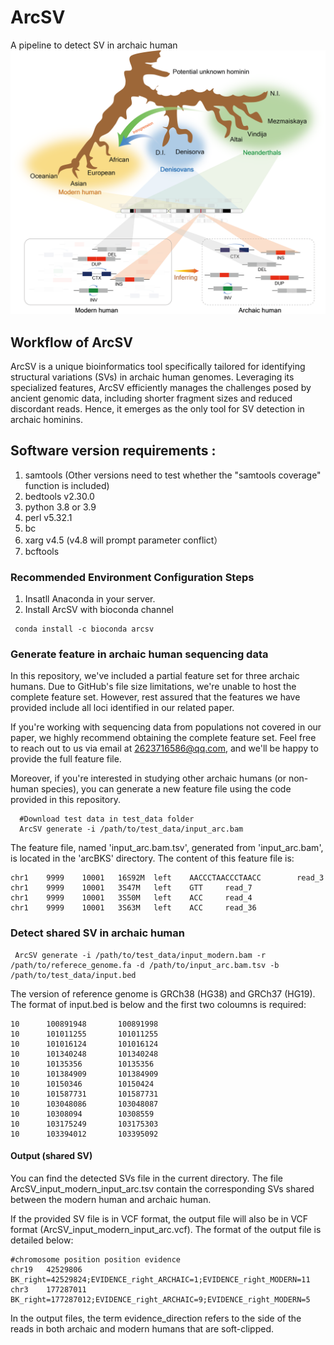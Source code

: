 # ArcSV
A pipeline to detect SV in archaic human
<br/>
![This is an image](https://github.com/xuxif/ArcSV/blob/main/Figure1_github.png )
<br/>
##
## Workflow of ArcSV <br />
ArcSV is a unique bioinformatics tool specifically tailored for identifying structural variations (SVs) in archaic human genomes. Leveraging its specialized features, ArcSV efficiently manages the challenges posed by ancient genomic data, including shorter fragment sizes and reduced discordant reads. Hence, it emerges as the only tool for SV detection in archaic hominins.

## Software version requirements : <br />
1. samtools (Other versions need to test whether the "samtools coverage" function is included)<br />
2. bedtools v2.30.0<br />
3. python 3.8 or 3.9 <br />
4. perl v5.32.1<br />
5. bc <br />
6. xarg v4.5 (v4.8 will prompt parameter conflict）
7. bcftools
### Recommended Environment Configuration Steps
1. Insatll Anaconda in your server.
2. Install ArcSV with bioconda channel 
 
 ```
  conda install -c bioconda arcsv 
  ```
### Generate feature in archaic human sequencing data
In this repository, we've included a partial feature set for three archaic humans. Due to GitHub's file size limitations, we're unable to host the complete feature set. However, rest assured that the features we have provided include all loci identified in our related paper.

If you're working with sequencing data from populations not covered in our paper, we highly recommend obtaining the complete feature set. Feel free to reach out to us via email at 2623716586@qq.com, and we'll be happy to provide the full feature file.

Moreover, if you're interested in studying other archaic humans (or non-human species), you can generate a new feature file using the code provided in this repository.

```
  #Download test data in test_data folder
  ArcSV generate -i /path/to/test_data/input_arc.bam 
  ```
The feature file, named 'input_arc.bam.tsv', generated from 'input_arc.bam', is located in the 'arcBKS' directory. The content of this feature file is:
```
chr1    9999    10001   16S92M  left    AACCCTAACCCTAACC        read_3
chr1    9999    10001   3S47M   left    GTT     read_7
chr1    9999    10001   3S50M   left    ACC     read_4
chr1    9999    10001   3S63M   left    ACC     read_36
```

### Detect shared SV in archaic human
 ```
  ArcSV generate -i /path/to/test_data/input_modern.bam -r /path/to/referece_genome.fa -d /path/to/input_arc.bam.tsv -b /path/to/test_data/input.bed
  ```
The version of reference genome is GRCh38 (HG38) and GRCh37 (HG19). The format of input.bed is below and the first two coloumns is required:
```
10      100891948       100891998
10      101011255       101011255
10      101016124       101016124
10      101340248       101340248
10      10135356        10135356
10      101384909       101384909
10      10150346        10150424
10      101587731       101587731
10      103048086       103048087
10      10308094        10308559
10      103175249       103175303
10      103394012       103395092
```
#### Output (shared SV)
You can find the detected SVs file in the current directory. The file ArcSV_input_modern_input_arc.tsv contain the corresponding SVs shared between the modern human and archaic human.

If the provided SV file is in VCF format, the output file will also be in VCF format (ArcSV_input_modern_input_arc.vcf). The format of the output file is detailed below:
```
#chromosome position position evidence
chr19   42529806        BK_right=42529824;EVIDENCE_right_ARCHAIC=1;EVIDENCE_right_MODERN=11
chr3    177287011       BK_right=177287012;EVIDENCE_right_ARCHAIC=9;EVIDENCE_right_MODERN=5
```
In the output files, the term evidence_direction refers to the side of the reads in both archaic and modern humans that are soft-clipped. 
